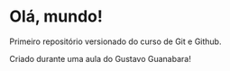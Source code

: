 # Olá, mundo!
 Primeiro repositório versionado do curso de Git e Github.

 Criado durante uma aula do Gustavo Guanabara!
